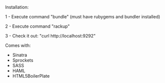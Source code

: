 Installation:

1 - Execute command "bundle" (must have rubygems and bundler installed)

2 - Execute command "rackup"

3 - Check it out: "curl http://localhost:9292"

Comes with:
  * Sinatra
  * Sprockets
  * SASS
  * HAML
  * HTML5BoilerPlate